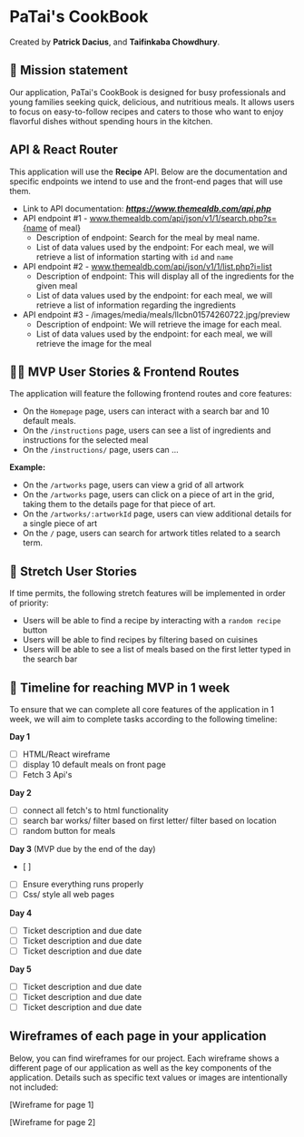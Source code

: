 # PaTai's CookBook

Created by **Patrick Dacius**, and **Taifinkaba Chowdhury**.

## 🚀 Mission statement

Our application, PaTai's CookBook  is designed for busy professionals and young families seeking quick, delicious, and nutritious meals. It allows users to focus on easy-to-follow recipes and caters to those who want to enjoy flavorful dishes without spending hours in the kitchen.

## API & React Router

This application will use the **Recipe** API. Below are the documentation and specific endpoints we intend to use and the front-end pages that will use them.

- Link to API documentation: ***https://www.themealdb.com/api.php***
- API endpoint #1 - www.themealdb.com/api/json/v1/1/search.php?s={name of meal}
  - Description of endpoint: Search for the meal by meal name. 
  - List of data values used by the endpoint: For each meal, we will retrieve a list of information starting with `id` and `name`
- API endpoint #2 - www.themealdb.com/api/json/v1/1/list.php?i=list
  - Description of endpoint: This will display all of the ingredients for the given meal 
  - List of data values used by the endpoint: for each meal, we will retrieve a list of information regarding the ingredients 
- API endpoint #3 - /images/media/meals/llcbn01574260722.jpg/preview
  - Description of endpoint: We will retrieve the image for each meal. 
  - List of data values used by the endpoint: for each meal, we will retrieve the image for the meal 


## 👩‍💻 MVP User Stories & Frontend Routes

The application will feature the following frontend routes and core features:

* On the `Homepage` page, users can interact with a search bar and 10 default meals. 
* On the `/instructions` page, users can see a list of ingredients and instructions for the selected meal
* On the `/instructions/` page, users can ...

**Example:**
- On the `/artworks` page, users can view a grid of all artwork
- On the `/artworks` page, users can click on a piece of art in the grid, taking them to the details page for that piece of art.
- On the `/artworks/:artworkId` page, users can view additional details for a single piece of art
- On the `/` page, users can search for artwork titles related to a search term.

## 🤔 Stretch User Stories

If time permits, the following stretch features will be implemented in order of priority:

* Users will be able to find a recipe by interacting with a `random recipe` button 
* Users will be able to find recipes by filtering based on cuisines 
* Users will be able to see a list of meals based on the first letter typed in the search bar 


## 📆 Timeline for reaching MVP in 1 week

To ensure that we can complete all core features of the application in 1 week, we will aim to complete tasks according to the following timeline:

**Day 1**
- [ ] HTML/React wireframe
- [ ] display 10 default meals on front page
- [ ] Fetch 3 Api's

**Day 2**
- [ ] connect all fetch's to html functionality 
- [ ] search bar works/ filter based on first letter/ filter based on location
- [ ] random button for meals

**Day 3** (MVP due by the end of the day)
- [ ] 
- [ ] Ensure everything runs properly
- [ ] Css/ style all web pages

**Day 4**
- [ ] Ticket description and due date
- [ ] Ticket description and due date
- [ ] Ticket description and due date

**Day 5**
- [ ] Ticket description and due date
- [ ] Ticket description and due date
- [ ] Ticket description and due date

## Wireframes of each page in your application

Below, you can find wireframes for our project. Each wireframe shows a different page of our application as well as the key components of the application. Details such as specific text values or images are intentionally not included:

[Wireframe for page 1]

[Wireframe for page 2]
